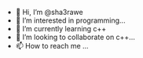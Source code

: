 - 👋 Hi, I’m @sha3rawe
- 👀 I’m interested in programming...
- 🌱 I’m currently learning c++
- 💞️ I’m looking to collaborate on c++...
- 📫 How to reach me ...

<!---
sh3rawe/sh3rawe is a ✨ special ✨ repository because its `README.md` (this file) appears on your GitHub profile.
You can click the Preview link to take a look at your changes.
--->
